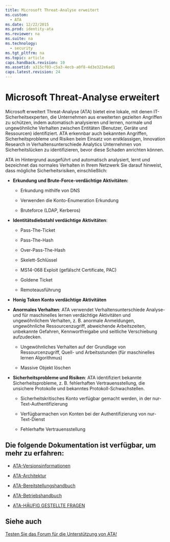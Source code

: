 ```yaml
---
title: Microsoft Threat-Analyse erweitert
ms.custom: 
  - ATA
ms.date: 12/22/2015
ms.prod: identity-ata
ms.reviewer: na
ms.suite: na
ms.technology: 
  - security
ms.tgt_pltfrm: na
ms.topic: article
caps.handback.revision: 10
ms.assetid: a315cf03-c5a3-4ecb-a0f8-4d3e322e6ad1
caps.latest.revision: 24
---
```

# Microsoft Threat-Analyse erweitert
Microsoft erweitert Threat-Analyse (ATA) bietet eine lokale, mit denen IT-Sicherheitsexperten, die Unternehmen aus erweiterten gezielten Angriffen zu schützen, indem automatisch analysieren und lernen, normale und ungewöhnliche Verhalten zwischen Entitäten (Benutzer, Geräte und Ressourcen) identifiziert. ATA erkennbar auch bekannten Angriffen, Sicherheitsprobleme und Risiken beim Einsatz von erstklassigen, Innovation Research in Verhaltensunterschiede Analytics Unternehmen von Sicherheitslücken zu identifizieren, bevor diese Schaden anrichten können.

ATA im Hintergrund ausgeführt und automatisch analysiert, lernt und bezeichnet das normales Verhalten in Ihrem Netzwerk Sie darauf hinweist, dass mögliche Sicherheitsrisiken, einschließlich:


- **Erkundung und Brute-Force-verdächtige Aktivitäten:**
    
    - Erkundung mithilfe von DNS

    - Verwenden die Konto-Enumeration Erkundung

    - Bruteforce (LDAP, Kerberos)

- **Identitätsdiebstahl verdächtige Aktivitäten**:
    
    - Pass-The-Ticket

    - Pass-The-Hash

    - Over-Pass-The-Hash

    - Skelett-Schlüssel

    - MS14-068 Exploit (gefälscht Certificate, PAC)

    - Goldene Ticket

    - Remoteausführung

- **Honig Token Konto verdächtige Aktivitäten**

- **Anormales Verhalten**: ATA verwendet Verhaltensunterschiede Analyse- und für maschinelles lernen verdächtige Aktivitäten und ungewöhnlichem Verhalten, z. B. anormale Anmeldungen, ungewöhnliche Ressourcenzugriff, abweichende Arbeitszeiten, unbekannte Gefahren, Kennwortfreigabe und seitliche Verschiebung aufzudecken.
    
    - Ungewöhnliches Verhalten auf der Grundlage von Ressourcenzugriff, Quell- und Arbeitsstunden (für maschinelles lernen Algorithmus)

    - Massive Objekt löschen

- **Sicherheitsprobleme und Risiken**: ATA identifiziert bekannte Sicherheitsprobleme, z. B. fehlerhaften Vertrauensstellung, die unsichere Protokolle und bekanntes Protokoll-Schwachstellen.
    
    - Sicherheitskritisches Konto verfügbar gemacht werden, in der nur-Text-Authentifizierung

    - Verfügbarmachen von Konten bei der Authentifizierung von nur-Text-Dienst

    - Fehlerhafte Vertrauensstellung


## Die folgende Dokumentation ist verfügbar, um mehr zu erfahren:

- [ATA-Versionsinformationen](/Topic/ATA+Release+Notes.md)

- [ATA-Architektur](/Topic/ATA+Architecture.md)

- [ATA-Bereitstellungshandbuch](/Topic/ATA+Deployment+Guide.md)

- [ATA-Betriebshandbuch](/Topic/ATA+Operations+Guide.md)

- [ATA-HÄUFIG GESTELLTE FRAGEN](/Topic/ATA+FAQ.md)


## Siehe auch

[Testen Sie das Forum für die Unterstützung von ATA!](https://social.technet.microsoft.com/Forums/security/en-US/home?forum=mata)





